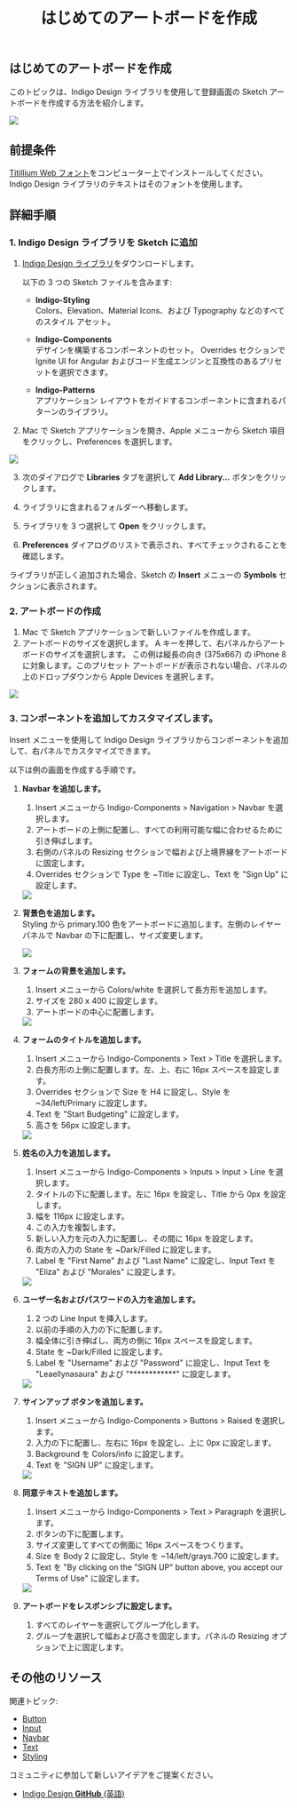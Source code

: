 ﻿---
title: はじめてのアートボードを作成
_description: Indigo Design ライブラリを使用して Sketch で登録画面のアートボードを作成する方法。
_keywords: デザイン システム, デザイン システム UX, UI キット, Sketch, Ignite UI for Angular, Sketch to Angular, Angular, Angular デザイン システム, Sketch からコードをエクスポート, Angular 用のデザイン キット, Sketch HTML, Sketch to HTML, Sketch UI キット
_language: ja
---

## はじめてのアートボードを作成

このトピックは、Indigo Design ライブラリを使用して登録画面の Sketch アートボードを作成する方法を紹介します。

<img src="images/getting-started7.png" srcset="images/getting-started7@2x.png 2x" />

<div class="divider--half"></div>

## 前提条件

[Titillium Web フォント](https://fonts.google.com/specimen/Titillium+Web)をコンピューター上でインストールしてください。Indigo Design ライブラリのテキストはそのフォントを使用します。

## 詳細手順

### 1. Indigo Design ライブラリを Sketch に追加

1.  [Indigo Design ライブラリ](https://cloud.indigo.design/home)をダウンロードします。

    以下の 3 つの Sketch ファイルを含みます:

    - **Indigo-Styling**  
      Colors、Elevation、Material Icons、および Typography などのすべてのスタイル アセット。

    - **Indigo-Components**  
      デザインを構築するコンポーネントのセット。 
      Overrides セクションで Ignite UI for Angular およびコード生成エンジンと互換性のあるプリセットを選択できます。

    - **Indigo-Patterns**  
      アプリケーション レイアウトをガイドするコンポーネントに含まれるパターンのライブラリ。

2.  Mac で Sketch アプリケーションを開き、Apple メニューから Sketch 項目をクリックし、Preferences を選択します。

  <img src="images/Creating_An_Artboard_2.png" srcset="images/Creating_An_Artboard_2@2x.png 2x" />

  <div class="divider--half"></div>

3.  次のダイアログで **Libraries** タブを選択して **Add Library...** ボタンをクリックします。

4.  ライブラリに含まれるフォルダーへ移動します。

5.  ライブラリを 3 つ選択して **Open** をクリックします。

6.  **Preferences** ダイアログのリストで表示され、すべてチェックされることを確認します。

ライブラリが正しく追加された場合、Sketch の **Insert** メニューの **Symbols** セクションに表示されます。

### 2. アートボードの作成

1.  Mac で Sketch アプリケーションで新しいファイルを作成します。
2.  アートボードのサイズを選択します。
    A キーを押して、右パネルからアートボードのサイズを選択します。 
    この例は縦長の向き (375x667) の iPhone 8 に対象します。このプリセット アートボードが表示されない場合、パネルの上のドロップダウンから Apple Devices を選択します。

  <img src="images/getting-started-artboard.png" />

  <div class="divider--half"></div>

### 3. コンポーネントを追加してカスタマイズします。

Insert メニューを使用して Indigo Design ライブラリからコンポーネントを追加して、右パネルでカスタマイズできます。

以下は例の画面を作成する手順です。

1.  **Navbar を追加します。**

    1.  Insert メニューから Indigo-Components > Navigation > Navbar を選択します。
    2.  アートボードの上側に配置し、すべての利用可能な幅に合わせるために引き伸ばします。
    3.  右側のパネルの Resizing セクションで幅および上境界線をアートボードに固定します。
    4.  Overrides セクションで Type を ~Title に設定し、Text を "Sign Up" に設定します。

    <img src="images/getting-started0.png" srcset="images/getting-started0@2x.png 2x" />

    <div class="divider--half"></div>

2.  **背景色を追加します。**  
     Styling から primary.100 色をアートボードに追加します。左側のレイヤー パネルで Navbar の下に配置し、サイズ変更します。

    <img src="images/getting-started1.png" srcset="images/getting-started1@2x.png 2x" />

    <div class="divider--half"></div>

3.  **フォームの背景を追加します。**

    1.  Insert メニューから Colors/white を選択して長方形を追加します。
    2.  サイズを 280 x 400 に設定します。
    3.  アートボードの中心に配置します。

    <img src="images/getting-started2.png" srcset="images/getting-started2@2x.png 2x" />

    <div class="divider--half"></div>

4.  **フォームのタイトルを追加します。**

    1.  Insert メニューから Indigo-Components > Text > Title を選択します。
    2.  白長方形の上側に配置します。左、上、右に 16px スペースを設定します。
    3.  Overrides セクションで Size を H4 に設定し、Style を ~34/left/Primary に設定します。
    4.  Text を "Start Budgeting" に設定します。
    5.  高さを 56px に設定します。

    <img src="images/getting-started3.png" srcset="images/getting-started3@2x.png 2x" />

    <div class="divider--half"></div>

5.  **姓名の入力を追加します。**

    1.  Insert メニューから Indigo-Components > Inputs > Input > Line を選択します。
    2.  タイトルの下に配置します。左に 16px を設定し、Title から 0px を設定します。
    3.  幅を 116px に設定します。
    4.  この入力を複製します。
    5.  新しい入力を元の入力に配置し、その間に 16px を設定します。
    6.  両方の入力の State を ~Dark/Filled に設定します。
    7.  Label を "First Name" および "Last Name" に設定し、Input Text を "Eliza" および "Morales" に設定します。

    <img src="images/getting-started4.png" srcset="images/getting-started4@2x.png 2x" />

    <div class="divider--half"></div>

6.  **ユーザー名およびパスワードの入力を追加します。**

    1.  2 つの Line Input を挿入します。
    2.  以前の手順の入力の下に配置します。
    3.  幅全体に引き伸ばし、両方の側に 16px スペースを設定します。
    4.  State を ~Dark/Filled に設定します。
    5.  Label を "Username" および "Password" に設定し、Input Text を "Leaellynasaura" および "\*\*\*\*\*\*\*\*\*\*\*\*" に設定します。

    <img src="images/getting-started5.png" srcset="images/getting-started5@2x.png 2x" />

    <div class="divider--half"></div>

7.  **サインアップ ボタンを追加します。**

    1.  Insert メニューから Indigo-Components > Buttons > Raised を選択します。
    2.  入力の下に配置し、左右に 16px を設定し、上に 0px に設定します。
    3.  Background を Colors/info に設定します。
    4.  Text を "SIGN UP" に設定します。

    <img src="images/getting-started6.png" srcset="images/getting-started6@2x.png 2x" />

    <div class="divider--half"></div>

8.  **同意テキストを追加します。**

    1.  Insert メニューから Indigo-Components > Text > Paragraph を選択します。
    2.  ボタンの下に配置します。
    3.  サイズ変更してすべての側面に 16px スペースをつくります。
    4.  Size を Body 2 に設定し、Style を ~14/left/grays.700 に設定します。
    5.  Text を "By clicking on the "SIGN UP" button above, you accept our Terms of Use" に設定します。

    <img src="images/getting-started7.png" srcset="images/getting-started7@2x.png 2x" />

    <div class="divider--half"></div>

9.  **アートボードをレスポンシブに設定します。**
    1.  すべてのレイヤーを選択してグループ化します。
    2.  グループを選択して幅および高さを固定します。パネルの Resizing オプションで上に固定します。

## その他のリソース

関連トピック:

- [Button](../components/button.md)
- [Input](../components/input.md)
- [Navbar](../components/navbar.md)
- [Text](../components/text.md)
- [Styling](../style/styling-overview.md)
  <div class="divider--half"></div>

コミュニティに参加して新しいアイデアをご提案ください。

- [Indigo Design **GitHub** (英語)](https://github.com/IgniteUI/design-system-docfx)

